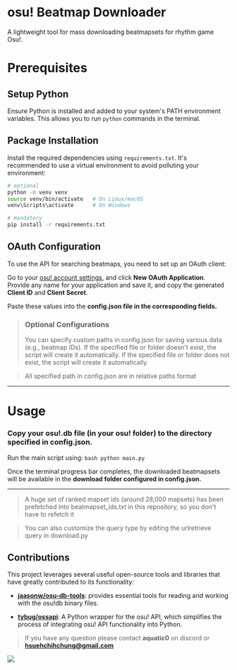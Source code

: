 # osu! Beatmap Downloader
A lightweight tool for mass downloading beatmapsets for rhythm game Osu!.

# Prerequisites
## **Setup Python**  
   
   Ensure Python is installed and added to your system's PATH environment variables. This allows you to run `python` commands in the terminal.

## **Package Installation**  
   Install the required dependencies using `requirements.txt`. It's recommended to use a virtual environment to avoid polluting your environment:  
   ```bash
   # optional 
   python -m venv venv
   source venv/bin/activate   # On Linux/macOS
   venv\Scripts\activate      # On Windows

   # mandatory
   pip install -r requirements.txt
   ```

## **OAuth Configuration**  
   To use the API for searching beatmaps, you need to set up an OAuth client:
   
   
   Go to your [osu! account settings](https://osu.ppy.sh/home/account/edit#oauth), and click **New OAuth Application**.\
   Provide any name for your application and save it, and copy the generated **Client ID** and **Client Secret**.
   
   Paste these values into the **config.json file in the corresponding fields.**
   
> ### Optional Configurations 
> You can specify custom paths in config.json for saving various data (e.g., beatmap IDs). If the specified file or folder doesn't exist, the script will create it automatically.
> If the specified file or folder does not exist, the script will create it automatically.

> All specified path in config.json are in relative paths format

---
# Usage
### Copy your osu!.db file (in your osu! folder) to the directory specified in config.json.

Run the main script using:
``bash
python main.py``

Once the terminal progress bar completes, the downloaded beatmapsets will be available in the **download folder configured in config.json.**

---

> A huge set of ranked mapset ids (around 28,000 mapsets) has been prefetched into beatmapset_ids.txt in this repository, so you don't have to refetch it

> You can also customize the query type by editing the urlretrieve query in download.py
## Contributions

This project leverages several useful open-source tools and libraries that have greatly contributed to its functionality:

- **[jaasonw/osu-db-tools](https://github.com/jaasonw/osu-db-tools)**: provides essential tools for reading and working with the osu!db binary files.
  
- **[tybug/ossapi](https://github.com/tybug/ossapi)**: A Python wrapper for the osu! API, which simplifies the process of integrating osu! API functionality into Python.

> If you have any question please contact **aquatic0** on discord or **hsuehchihchung@gmail.com**

[<img src = "https://github.com/Aquatictw.png?size=70"/>](https://aquatictw.com)
